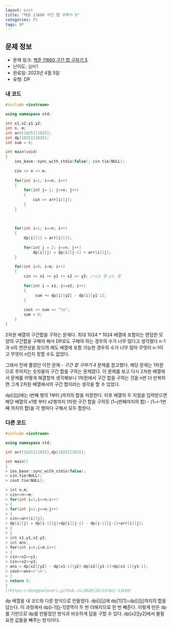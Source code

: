 ```yaml
---
layout: post
title: "백준 11660 구간 합 구하기 5"
categories: PS
tags: DP
---
```


## 문제 정보
- 문제 링크: [백준 11660 구간 합 구하기 5](https://www.acmicpc.net/problem/11660)
- 난이도: <span style="color:#544831">실버1</span>
- 완료일: 2023년 4월 5일
- 유형: DP

### 내 코드

```C++
#include <iostream>

using namespace std;

int x1,x2,y1,y2;
int n, m;
int arr[1025][1025];
int dp[1025][1025];
int sum = 0;

int main(void)
{
	ios_base::sync_with_stdio(false); cin.tie(NULL);
	
	cin >> n >> m;
	
	for(int i=1; i<=n; i++)
	{
		for(int j= 1; j<=n; j++)
		{
			cin >> arr[i][j];
		}
	}
	
	
	
	for(int i=1; i<=n; i++)
	{
		dp[i][1] = arr[i][1];
		
		for(int j = 2; j<=n; j++)
			dp[i][j] = dp[i][j-1] + arr[i][j];	
	}
	
	for(int i=0; i<m; i++)
	{
		cin >> x1 >> y1 >> x2 >> y2; //x는 행 y는 열
	
		for(int i = x1; i<=x2; i++)
		{
			 sum += dp[i][y2] - dp[i][y1-1];
		}
	
		cout << sum << "\n";
		sum = 0;
	}
}
```

2차원 배열의 구간합을 구하는 문제다. 최대 1024 * 1024 배열에 포함되는 랜덤한 모양의 구간합을 구해야 해서 DP로도 구해야 하는 경우의 수가 너무 많다고 생각했다 n-1과 n의 연관성을 찾으려 해도 배열에 포함 가능한 경우의 수가 너무 많아 무엇이 n-1이고 무엇이 n인지 정할 수도 없었다. 

그래서 전에 풀었던 이전 문제 - _구간 합 구하기 4_ 문제를 참고했다. 해당 문제는 1차원으로 주어지는 숫자들의 구간 합을 구하는 문제였다. 이 문제를 보고 다시 2차원 배열에서 문제를 어떻게 해결할까 생각해보니 1차원에서 구간 합을 구하는 것을 n번 더 반복하면 그게 2차원 배열에서의 구간 합이라는 생각을 할 수 있었다.

dp[i][j]에는 i번째 행의 1부터 j까지의 합을 저장한다. 이후 배열의 두 지점을 입력받으면 해당 배열의 x1행 부터 x2행까지 1차원 구간 합을 구하듯 (1~j번째까지의 합) - (1~i-1번째 까지의 합)을 각 행마다 구해서 모두 합한다.

### 다른 코드

```C++
#include <iostream>

using namespace std;

int arr[1025][1025],dp[1025][1025];

int main()
{
> ios_base::sync_with_stdio(false);
> cin.tie(NULL);
> cout.tie(NULL);

> int n,m;
> cin>>n>>m;
> for(int i=1;i<=n;i++)
> {
> for(int j=1;j<=n;j++)
> {
> cin>>arr[i][j];
> dp[i][j] = dp[i-1][j]+dp[i][j-1] - dp[i-1][j-1]+arr[i][j];
> }
> }
> int x1,y1,x2,y2;
> int ans;
> for(int i=0;i<m;i++)
> {
> cin>>x1>>y1;
> cin>>x2>>y2;
> ans = dp[x2][y2] - dp[x1-1][y2]-dp[x2][y1-1]+dp[x1-1][y1-1];
> cout<<ans<<'\n';
> }
> return 0;
}
//https://donggoolosori.github.io/2020/10/13/boj-11660/
```

dp 배열을 내 코드와 다른 방식으로 만들었다. dp[i][j]에 dp[1][1]~dp[i][j]까지의 합을 담는다. 이 과정에서 dp[i-1][j-1]영역이 두 번 더해지므로 한 번 빼준다. 이렇게 만든 dp를 기반으로 dp를 만들었던 방식과 비슷하게 답을 구할 수 있다. dp[x2][y2]에서 불필요한 값들을 빼주는 방식이다. 
